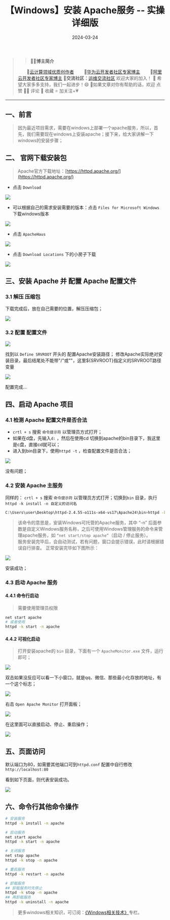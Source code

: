 ﻿---
title: 【Windows】安装 Apache服务 -- 实操详细版
icon: circle-info
order: 11
tag:
- Windows
- Apache
- 运维
category:
- Windows
- Apache
pageview: false
date: 2024-03-24
comment: false
---

> >👨‍🎓**博主简介**
>
>&emsp;&emsp;🏅[云计算领域优质创作者](https://blog.csdn.net/liu_chen_yang?type=blog)
>&emsp;&emsp;🏅[华为云开发者社区专家博主](https://bbs.huaweicloud.com/community/myblog)
>&emsp;&emsp;🏅[阿里云开发者社区专家博主](https://developer.aliyun.com/my?spm=a2c6h.13148508.setting.3.21fc4f0eCmz1v3#/article?_k=zooqoz)
>💊**交流社区：**[运维交流社区](https://bbs.csdn.net/forums/lcy) 欢迎大家的加入！
>🐋 希望大家多多支持，我们一起进步！😄
>🎉如果文章对你有帮助的话，欢迎 点赞 👍🏻 评论 💬 收藏 ⭐️ 加关注+💗

---


## 一、前言
>因为最近项目需求，需要在windows上部署一个apache服务，所以，首先，我们需要现在windows上安装apache；接下来，给大家讲解一下windows的安装步骤；

## 二、 官网下载安装包
>Apache官方下载地址：[https://httpd.apache.org/](https://httpd.apache.org/)

* 点击 `Download`

![](https://lcy-blog.oss-cn-beijing.aliyuncs.com/blog/708d4529cb9249f9bd191b2e5e828a86.png)

* 可以根据自己的需求安装需要的版本：点击 `Files for Microsoft Windows` 下载windows版本

![](https://lcy-blog.oss-cn-beijing.aliyuncs.com/blog/9916d8caf66042f4a95f989c22bdd3cb.png)

* 点击 `ApacheHaus` 

![](https://lcy-blog.oss-cn-beijing.aliyuncs.com/blog/b3485ac1f6724edfbbcdef01f3977aed.png)

* 点击 `Download Locations` 下的小房子下载

![](https://lcy-blog.oss-cn-beijing.aliyuncs.com/blog/7149f9b2390048a5be7d3f3debeb8c40.png)

## 三、安装 Apache 并 配置 Apache 配置文件

### 3.1 解压 压缩包
下载完成后，放在自己需要的位置，解压压缩包；

![](https://lcy-blog.oss-cn-beijing.aliyuncs.com/blog/4c1a429e557f480f9dee36002cc1d9d1.png)

### 3.2 配置 配置文件

![](https://lcy-blog.oss-cn-beijing.aliyuncs.com/blog/5fd3ca1ff7b64eedad458c90f76cdef4.png)

找到以 `Define SRVROOT` 开头的 配置Apache安装路径；
修改Apache实际绝对安装目录，最后结尾处不能带"/"或"\"，这里${SRVROOT}指定义的SRVROOT路径变量



![](https://lcy-blog.oss-cn-beijing.aliyuncs.com/blog/158b7c6c2369486885b5edaf52ab5df6.png)

配置完成...

## 四、启动 Apache 项目

### 4.1 检测 Apache 配置文件是否合法

* `crtl + s` 搜索 `命令提示符`  以管理员方式打开；
* 如果在d盘，先输入`d:` ，然后在使用cd 切换到apache的bin目录下，我这里是c盘，直接cd就可以；
* 进入到bin目录下，使用`httpd -t` ，检查配置文件是否合法；

![](https://lcy-blog.oss-cn-beijing.aliyuncs.com/blog/61b8de251c02414e91fbce55cc54bc7e.png)

没有问题；

### 4.2 安装 Apache 主服务
同样的： `crtl + s` 搜索 `命令提示符`  以管理员方式打开；切换到`bin` 目录，执行`httpd -k install -n 自定义的访问名`

```bash
C:\Users\user\Desktop\httpd-2.4.55-o111s-x64-vs17\Apache24\bin>httpd -k install -n apache
```
>该命令的意思是，安装Windows可托管的Apache服务，其中 “-n” 后面参数是自定义Windows服务名称，之后可使用Windows管理服务的命令来管理apache服务，如 `“net start/stop apache”`（启动 / 停止服务）。<br>
服务安装完毕后，会自动测试，若有问题，窗口会提示错误，此时请根据错误自行排查。
正常安装完毕如下图所示：


![](https://lcy-blog.oss-cn-beijing.aliyuncs.com/blog/f4f8ae211178441d90979e1917beaf9e.png)

安装成功；


### 4.3 启动 Apache 服务
#### 4.4.1 命令行启动
>需要使用管理员权限
```bash
net start apache
# 或者使用
httpd -k start -n apache
```
#### 4.4.2 可视化启动
>打开安装apache的 `bin` 目录，下面有一个 `ApacheMonitor.exe` 文件，运行即可；

![](https://lcy-blog.oss-cn-beijing.aliyuncs.com/blog/9ebd6fb45f5f439394533182207b00e3.png)

双击如果没反应可以看一下小窗口，就是qq、微信、那些最小化存放的地址，有一个这个标志；

![](https://lcy-blog.oss-cn-beijing.aliyuncs.com/blog/7199e05f7ac4479ca3daf2f19f312149.png)

右击 `Open Apache Monitor` 打开面板；

![](https://lcy-blog.oss-cn-beijing.aliyuncs.com/blog/0bd6d756986a4270818dc73cf99dbf21.png)

在这里面可以直接启动、停止、重启操作；


![](https://lcy-blog.oss-cn-beijing.aliyuncs.com/blog/23b25f81cad74348ae8169e1db131fdc.png)


## 五、页面访问
默认端口为80，如需要其他端口可到`httpd.conf` 配置中自行修改
`http://localhost:80`

看到如下页面，则代表安装成功。

![](https://lcy-blog.oss-cn-beijing.aliyuncs.com/blog/facc7ab23d0843afbf260c7b07fa9a10.png)


## 六、命令行其他命令操作

```bash
# 安装服务
httpd -k install -n apache

# 启动服务
net start apache
httpd -k start -n apache

# 关闭服务
net stop apache
httpd -k stop -n apache

# 重启服务
httpd -k restart -n apache

# 卸载服务
## 卸载服务时先停止
httpd -k stop -n apache
## 再卸载服务
httpd -k uninstall -n apache
```

>更多windows相关知识，可订阅：[《Windows相关技术》](https://blog.csdn.net/liu_chen_yang/category_12481542.html?spm=1001.2014.3001.5482)专栏。
